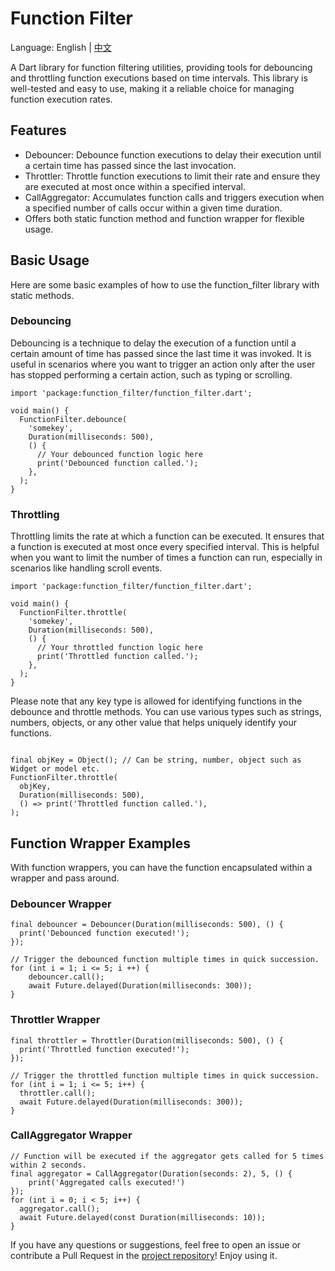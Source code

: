 # Function Filter

Language: English | [中文](https://github.com/Mopriestt/function_filter/blob/master/README-ZH.md)

A Dart library for function filtering utilities, providing tools for debouncing and throttling function executions based on time intervals. This library is well-tested and easy to use, making it a reliable choice for managing function execution rates.

## Features

 - Debouncer: Debounce function executions to delay their execution until a certain time has passed since the last invocation.
 - Throttler: Throttle function executions to limit their rate and ensure they are executed at most once within a specified interval.
 - CallAggregator: Accumulates function calls and triggers execution when a specified number of calls occur within a given time duration.
 - Offers both static function method and function wrapper for flexible usage.

## Basic Usage

Here are some basic examples of how to use the function_filter library with static methods.

### Debouncing
Debouncing is a technique to delay the execution of a function until a certain amount of time has passed since the last time it was invoked. It is useful in scenarios where you want to trigger an action only after the user has stopped performing a certain action, such as typing or scrolling.

````
import 'package:function_filter/function_filter.dart';

void main() {
  FunctionFilter.debounce(
    'somekey',
    Duration(milliseconds: 500),
    () {
      // Your debounced function logic here
      print('Debounced function called.');
    },
  );
}
````

### Throttling
Throttling limits the rate at which a function can be executed. It ensures that a function is executed at most once every specified interval. This is helpful when you want to limit the number of times a function can run, especially in scenarios like handling scroll events.

```
import 'package:function_filter/function_filter.dart';

void main() {
  FunctionFilter.throttle(
    'somekey',
    Duration(milliseconds: 500),
    () {
      // Your throttled function logic here
      print('Throttled function called.');
    },
  );
}
```

Please note that any key type is allowed for identifying functions in the debounce and throttle methods. You can use various types such as strings, numbers, objects, or any other value that helps uniquely identify your functions.

```

final objKey = Object(); // Can be string, number, object such as Widget or model etc.
FunctionFilter.throttle(
  objKey,
  Duration(milliseconds: 500),
  () => print('Throttled function called.'),
);
```

## Function Wrapper Examples
With function wrappers, you can have the function encapsulated within a wrapper and pass around.

### Debouncer Wrapper

```
final debouncer = Debouncer(Duration(milliseconds: 500), () {
  print('Debounced function executed!');
});

// Trigger the debounced function multiple times in quick succession.
for (int i = 1; i <= 5; i ++) {
    debouncer.call();
    await Future.delayed(Duration(milliseconds: 300));
}
```

### Throttler Wrapper
```
final throttler = Throttler(Duration(milliseconds: 500), () {
  print('Throttled function executed!');
});

// Trigger the throttled function multiple times in quick succession.
for (int i = 1; i <= 5; i++) {
  throttler.call();
  await Future.delayed(Duration(milliseconds: 300));
}
```

### CallAggregator Wrapper
```
// Function will be executed if the aggregator gets called for 5 times within 2 seconds.
final aggregator = CallAggregator(Duration(seconds: 2), 5, () {
    print('Aggregated calls executed!')
});
for (int i = 0; i < 5; i++) {
  aggregator.call();
  await Future.delayed(const Duration(milliseconds: 10));
}
```

If you have any questions or suggestions, feel free to open an issue or contribute a Pull Request in the [project repository](https://github.com/Mopriestt/function_filter)! Enjoy using it.